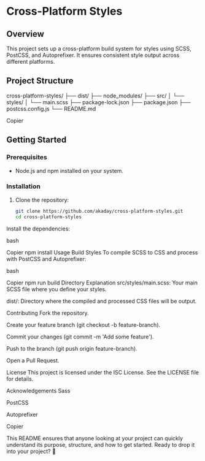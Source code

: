 # Cross-Platform Styles

## Overview
This project sets up a cross-platform build system for styles using SCSS, PostCSS, and Autoprefixer. It ensures consistent style output across different platforms.

## Project Structure
cross-platform-styles/ ├── dist/ ├── node_modules/ ├── src/ │ └── styles/ │ └── main.scss ├── package-lock.json ├── package.json ├── postcss.config.js └── README.md


Copier

## Getting Started

### Prerequisites
- Node.js and npm installed on your system.

### Installation
1. Clone the repository:
   ```bash
   git clone https://github.com/akaday/cross-platform-styles.git
   cd cross-platform-styles
Install the dependencies:

bash

Copier
npm install
Usage
Build Styles
To compile SCSS to CSS and process with PostCSS and Autoprefixer:

bash

Copier
npm run build
Directory Explanation
src/styles/main.scss: Your main SCSS file where you define your styles.

dist/: Directory where the compiled and processed CSS files will be output.

Contributing
Fork the repository.

Create your feature branch (git checkout -b feature-branch).

Commit your changes (git commit -m 'Add some feature').

Push to the branch (git push origin feature-branch).

Open a Pull Request.

License
This project is licensed under the ISC License. See the LICENSE file for details.

Acknowledgements
Sass

PostCSS

Autoprefixer


Copier

This README ensures that anyone looking at your project can quickly understand its purpose, structure, and how to get started. Ready to drop it into your project? 🚀
